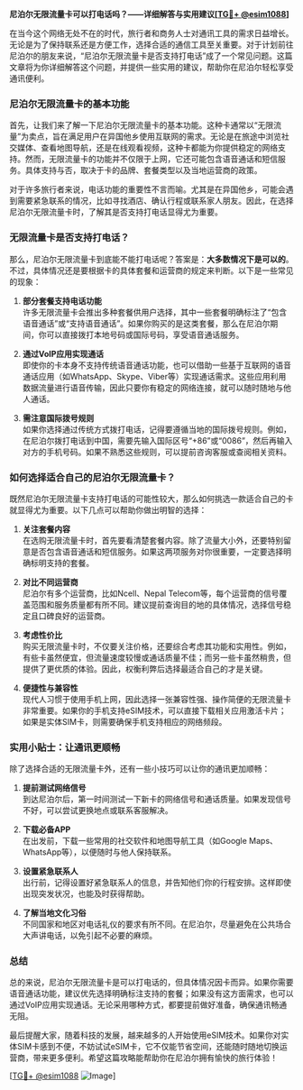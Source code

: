 **尼泊尔无限流量卡可以打电话吗？——详细解答与实用建议[[TG💪+ @esim1088](https://t.me/s/esim1088)]**

在当今这个网络无处不在的时代，旅行者和商务人士对通讯工具的需求日益增长。无论是为了保持联系还是方便工作，选择合适的通信工具至关重要。对于计划前往尼泊尔的朋友来说，“尼泊尔无限流量卡是否支持打电话”成了一个常见问题。这篇文章将为你详细解答这个问题，并提供一些实用的建议，帮助你在尼泊尔轻松享受通讯便利。

### 尼泊尔无限流量卡的基本功能

首先，让我们来了解一下尼泊尔无限流量卡的基本功能。这种卡通常以“无限流量”为卖点，旨在满足用户在异国他乡使用互联网的需求。无论是在旅途中浏览社交媒体、查看地图导航，还是在线观看视频，这种卡都能为你提供稳定的网络支持。然而，无限流量卡的功能并不仅限于上网，它还可能包含语音通话和短信服务。具体支持与否，取决于卡的品牌、套餐类型以及当地运营商的政策。

对于许多旅行者来说，电话功能的重要性不言而喻。尤其是在异国他乡，可能会遇到需要紧急联系的情况，比如寻找酒店、确认行程或联系家人朋友。因此，在选择尼泊尔无限流量卡时，了解其是否支持打电话显得尤为重要。

### 无限流量卡是否支持打电话？

那么，尼泊尔无限流量卡到底能不能打电话呢？答案是：**大多数情况下是可以的**。不过，具体情况还是要根据卡的具体套餐和运营商的规定来判断。以下是一些常见的现象：

1. **部分套餐支持电话功能**  
   许多无限流量卡会推出多种套餐供用户选择，其中一些套餐明确标注了“包含语音通话”或“支持语音通话”。如果你购买的是这类套餐，那么在尼泊尔期间，你可以直接拨打本地号码或国际号码，享受语音通话服务。

2. **通过VoIP应用实现通话**  
   即使你的卡本身不支持传统语音通话功能，也可以借助一些基于互联网的语音通话应用（如WhatsApp、Skype、Viber等）实现通话需求。这些应用利用数据流量进行语音传输，因此只要你有稳定的网络连接，就可以随时随地与他人通话。

3. **需注意国际拨号规则**  
   如果你选择通过传统方式拨打电话，记得要遵循当地的国际拨号规则。例如，在尼泊尔拨打电话到中国，需要先输入国际区号“+86”或“0086”，然后再输入对方的手机号码。如果不熟悉这些规则，可以提前咨询客服或查阅相关资料。

### 如何选择适合自己的尼泊尔无限流量卡？

既然尼泊尔无限流量卡支持打电话的可能性较大，那么如何挑选一款适合自己的卡就显得尤为重要。以下几点可以帮助你做出明智的选择：

1. **关注套餐内容**  
   在选购无限流量卡时，首先要看清楚套餐内容。除了流量大小外，还要特别留意是否包含语音通话和短信服务。如果这两项服务对你很重要，一定要选择明确标明支持的套餐。

2. **对比不同运营商**  
   尼泊尔有多个运营商，比如Ncell、Nepal Telecom等，每个运营商的信号覆盖范围和服务质量都有所不同。建议提前查询目的地的具体情况，选择信号稳定且口碑良好的运营商。

3. **考虑性价比**  
   购买无限流量卡时，不仅要关注价格，还要综合考虑其功能和实用性。例如，有些卡虽然便宜，但流量速度较慢或通话质量不佳；而另一些卡虽然稍贵，但提供了更优质的体验。因此，权衡利弊后选择最适合自己的才是关键。

4. **便捷性与兼容性**  
   现代人习惯于使用手机上网，因此选择一张兼容性强、操作简便的无限流量卡非常重要。如果你的手机支持eSIM技术，可以直接下载相关应用激活卡片；如果是实体SIM卡，则需要确保手机支持相应的网络频段。

### 实用小贴士：让通讯更顺畅

除了选择合适的无限流量卡外，还有一些小技巧可以让你的通讯更加顺畅：

1. **提前测试网络信号**  
   到达尼泊尔后，第一时间测试一下新卡的网络信号和通话质量。如果发现信号不好，可以尝试更换地点或联系客服解决。

2. **下载必备APP**  
   在出发前，下载一些常用的社交软件和地图导航工具（如Google Maps、WhatsApp等），以便随时与他人保持联系。

3. **设置紧急联系人**  
   出行前，记得设置好紧急联系人的信息，并告知他们你的行程安排。这样即使出现突发状况，也能及时获得帮助。

4. **了解当地文化习俗**  
   不同国家和地区对电话礼仪的要求有所不同。在尼泊尔，尽量避免在公共场合大声讲电话，以免引起不必要的麻烦。

### 总结

总的来说，尼泊尔无限流量卡是可以打电话的，但具体情况因卡而异。如果你需要语音通话功能，建议优先选择明确标注支持的套餐；如果没有这方面需求，也可以通过VoIP应用实现通话。无论采用哪种方式，都要提前做好准备，确保通讯畅通无阻。

最后提醒大家，随着科技的发展，越来越多的人开始使用eSIM技术。如果你对实体SIM卡感到不便，不妨试试eSIM卡，它不仅能节省空间，还能随时随地切换运营商，带来更多便利。希望这篇攻略能帮助你在尼泊尔拥有愉快的旅行体验！

[[TG💪+ @esim1088](https://t.me/s/esim1088) ![Image](https://i.postimg.cc/4NQfJmqS/Snipaste-2025-05-13-00-14-12.png)]